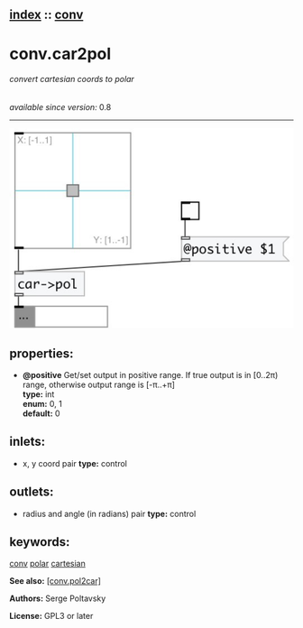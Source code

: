 [index](index.html) :: [conv](category_conv.html)
---

# conv.car2pol

###### convert cartesian coords to polar

*available since version:* 0.8

---




[![example](../examples/img/conv.car2pol.jpg)](../examples/pd/conv.car2pol.pd)







## properties:

* **@positive** 
Get/set output in positive range. If true output is in [0..2π) range, otherwise output
range is [-π..+π]<br>
__type:__ int<br>
__enum:__ 0, 1<br>
__default:__ 0<br>



## inlets:

* x, y coord pair 
__type:__ control<br>



## outlets:

* radius and angle (in radians) pair
__type:__ control<br>



## keywords:

[conv](keywords/conv.html)
[polar](keywords/polar.html)
[cartesian](keywords/cartesian.html)



**See also:**
[\[conv.pol2car\]](conv.pol2car.html)




**Authors:** Serge Poltavsky




**License:** GPL3 or later





